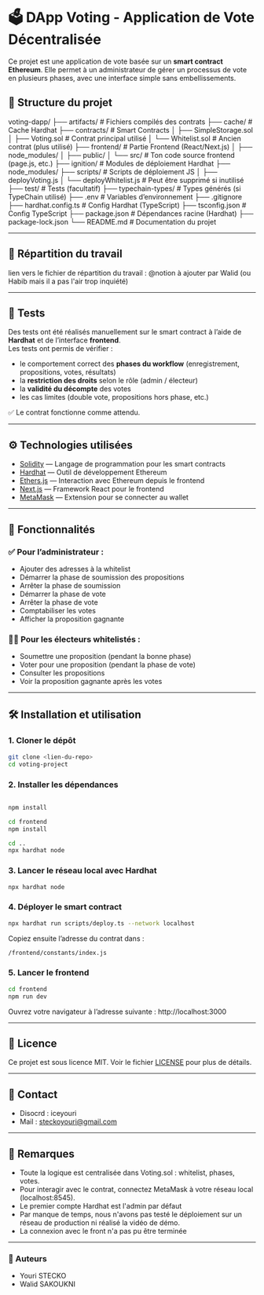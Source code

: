 # 🗳️ DApp Voting - Application de Vote Décentralisée

Ce projet est une application de vote basée sur un **smart contract Ethereum**. Elle permet à un administrateur de gérer un processus de vote en plusieurs phases, avec une interface simple sans embellissements.

## 📂 Structure du projet

voting-dapp/
├── artifacts/                  # Fichiers compilés des contrats
├── cache/                     # Cache Hardhat
├── contracts/                 # Smart Contracts
│   ├── SimpleStorage.sol
│   ├── Voting.sol             # Contrat principal utilisé
│   └── Whitelist.sol          # Ancien contrat (plus utilisé)
├── frontend/                  # Partie Frontend (React/Next.js)
│   ├── node_modules/
│   ├── public/
│   └── src/                   # Ton code source frontend (page.js, etc.)
├── ignition/                  # Modules de déploiement Hardhat
├── node_modules/
├── scripts/                   # Scripts de déploiement JS
│   ├── deployVoting.js
│   └── deployWhitelist.js     # Peut être supprimé si inutilisé
├── test/                      # Tests (facultatif)
├── typechain-types/           # Types générés (si TypeChain utilisé)
├── .env                       # Variables d’environnement
├── .gitignore
├── hardhat.config.ts          # Config Hardhat (TypeScript)
├── tsconfig.json              # Config TypeScript
├── package.json               # Dépendances racine (Hardhat)
├── package-lock.json
└── README.md                  # Documentation du projet



---

## 📄 Répartition du travail 

lien vers le fichier de répartition du travail : @notion à ajouter par Walid (ou Habib mais il a pas l'air trop inquiété)

---


## 🧪 Tests

Des tests ont été réalisés manuellement sur le smart contract à l’aide de **Hardhat** et de l’interface **frontend**.  
Les tests ont permis de vérifier :

- le comportement correct des **phases du workflow** (enregistrement, propositions, votes, résultats)
- la **restriction des droits** selon le rôle (admin / électeur)
- la **validité du décompte** des votes
- les cas limites (double vote, propositions hors phase, etc.)

✅ Le contrat fonctionne comme attendu.

---

## ⚙️ Technologies utilisées

- [Solidity](https://soliditylang.org/) — Langage de programmation pour les smart contracts
- [Hardhat](https://hardhat.org/) — Outil de développement Ethereum
- [Ethers.js](https://docs.ethers.org/) — Interaction avec Ethereum depuis le frontend
- [Next.js](https://nextjs.org/) — Framework React pour le frontend
- [MetaMask](https://metamask.io/) — Extension pour se connecter au wallet

---

## 🚀 Fonctionnalités

### ✅ Pour l’administrateur :

- Ajouter des adresses à la whitelist
- Démarrer la phase de soumission des propositions
- Arrêter la phase de soumission
- Démarrer la phase de vote
- Arrêter la phase de vote
- Comptabiliser les votes
- Afficher la proposition gagnante

### 🧑‍💼 Pour les électeurs whitelistés :

- Soumettre une proposition (pendant la bonne phase)
- Voter pour une proposition (pendant la phase de vote)
- Consulter les propositions
- Voir la proposition gagnante après les votes

---

## 🛠️ Installation et utilisation

### 1. Cloner le dépôt

```bash
git clone <lien-du-repo>
cd voting-project
```

### 2. Installer les dépendances

```bash	

npm install

cd frontend
npm install

cd ..
npx hardhat node
```

### 3. Lancer le réseau local avec Hardhat

```bash 
npx hardhat node
```

### 4.  Déployer le smart contract

```bash
npx hardhat run scripts/deploy.ts --network localhost
```

Copiez ensuite l’adresse du contrat dans :

```bash
/frontend/constants/index.js
```

### 5. Lancer le frontend

```bash
cd frontend
npm run dev
```

Ouvrez votre navigateur à l’adresse suivante : http://localhost:3000    

---

## 📝 Licence

Ce projet est sous licence MIT. Voir le fichier [LICENSE](LICENSE) pour plus de détails.

---

## 📄 Contact

- Disocrd : iceyouri
- Mail : steckoyouri@gmail.com

---

## 📌 Remarques

- Toute la logique est centralisée dans Voting.sol : whitelist, phases, votes.
- Pour interagir avec le contrat, connectez MetaMask à votre réseau local (localhost:8545).
- Le premier compte Hardhat est l'admin par défaut
- Par manque de temps, nous n'avons pas testé le déploiement sur un réseau de production ni réalisé la vidéo de démo.
- La connexion avec le front n'a pas pu être terminée

---


### 🙌 Auteurs

- Youri STECKO
- Walid SAKOUKNI







